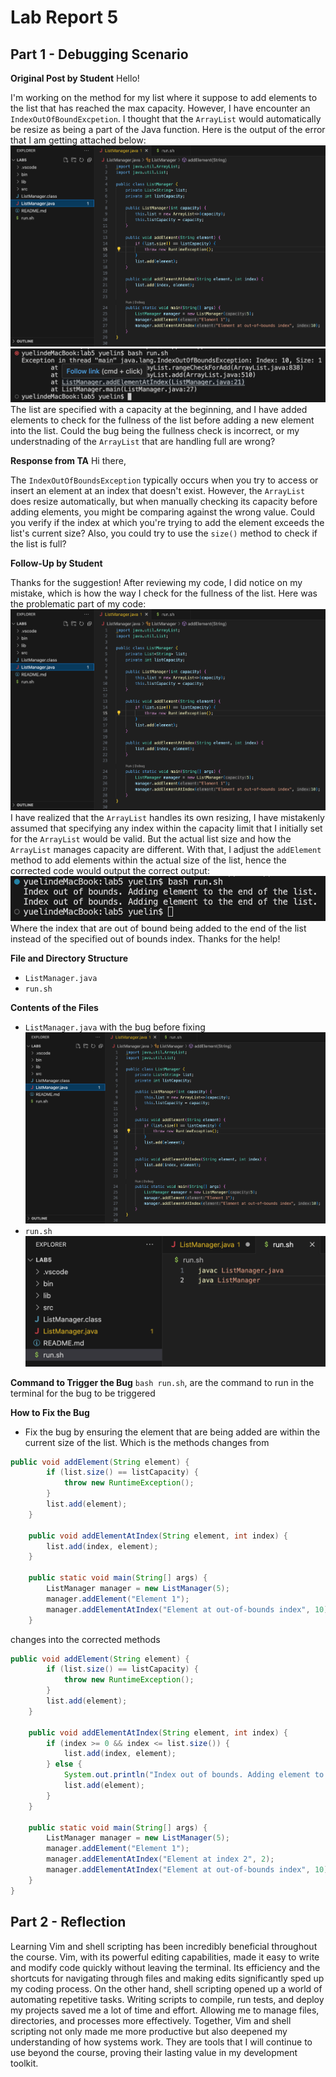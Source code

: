 # **Lab Report 5**
## **Part 1 - Debugging Scenario**

**Original Post by Student**
Hello!

I'm working on the method for my list where it suppose to add elements to the list that has reached the max capacity. However, I have encounter an `IndexOutOfBoundExcpetion`. I thought that the `ArrayList` would automatically be resize as being a part of the Java function. Here is the output of the error that I am getting attached below: 
![Image](error.png)
![Image](output1.png)
The list are specified with a capacity at the beginning, and I have added elements to check for the fullness of the list before adding a new element into the list. Could the bug being the fullness check is incorrect, or my understnading of the `ArrayList` that are handling full are wrong?

**Response from TA**
Hi there,

The `IndexOutOfBoundsException` typically occurs when you try to access or insert an element at an index that doesn't exist. However, the `ArrayList` does resize automatically, but when manually checking its capacity before adding elements, you might be comparing against the wrong value. Could you verify if the index at which you're trying to add the element exceeds the list's current size? Also, you could try to use the `size()` method to check if the list is full?

**Follow-Up by Student**

Thanks for the suggestion! After reviewing my code, I did notice on my mistake, which is how the way I check for the fullness of the list. Here was the problematic part of my code:
![Image](error.png)
I have realized that the `ArrayList` handles its own resizing, I have mistakenly assumed that specifying any index within the capacity limit that I initially set for the `ArrayList` would be valid. But the actual list size and how the `ArrayList` manages capacity are different. With that, I adjust the `addElement` method to add elements within the actual size of the list, hence the corrected code would output the correct output:
![Image](output2.png)
Where the index that are out of bound being added to the end of the list instead of the specified out of bounds index.
Thanks for the help!

**File and Directory Structure**
-   `ListManager.java`
-   `run.sh`

**Contents of the Files**
- `ListManager.java` with the bug before fixing
  ![Image](error.png)
- `run.sh`
  ![Image](run.png)

**Command to Trigger the Bug**
`bash run.sh`, are the command to run in the terminal for the bug to be triggered

**How to Fix the Bug**
- Fix the bug by ensuring the element that are being added are within the current size of the list. Which is the methods changes from
```java
public void addElement(String element) {
        if (list.size() == listCapacity) {
            throw new RuntimeException();
        }
        list.add(element);
    }

    public void addElementAtIndex(String element, int index) {
        list.add(index, element);
    }

    public static void main(String[] args) {
        ListManager manager = new ListManager(5);
        manager.addElement("Element 1");
        manager.addElementAtIndex("Element at out-of-bounds index", 10);
    }
```
changes into the corrected methods
```java
public void addElement(String element) {
        if (list.size() == listCapacity) {
            throw new RuntimeException();
        }
        list.add(element);
    }

    public void addElementAtIndex(String element, int index) {
        if (index >= 0 && index <= list.size()) {
            list.add(index, element);
        } else {
            System.out.println("Index out of bounds. Adding element to the end of the list.");
            list.add(element);
        }
    }

    public static void main(String[] args) {
        ListManager manager = new ListManager(5);
        manager.addElement("Element 1");
        manager.addElementAtIndex("Element at index 2", 2);
        manager.addElementAtIndex("Element at out-of-bounds index", 10);
    }
}
```

## **Part 2 - Reflection**
Learning Vim and shell scripting has been incredibly beneficial throughout the course. Vim, with its powerful editing capabilities, made it easy to write and modify code quickly without leaving the terminal. Its efficiency and the shortcuts for navigating through files and making edits significantly sped up my coding process. On the other hand, shell scripting opened up a world of automating repetitive tasks. Writing scripts to compile, run tests, and deploy my projects saved me a lot of time and effort. Allowing me to manage files, directories, and processes more effectively. Together, Vim and shell scripting not only made me more productive but also deepened my understanding of how systems work. They are tools that I will continue to use beyond the course, proving their lasting value in my development toolkit.
